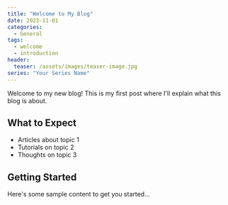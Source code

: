 ```yaml
---
title: "Welcome to My Blog"
date: 2023-11-01
categories:
  - General
tags:
  - welcome
  - introduction
header:
  teaser: /assets/images/teaser-image.jpg
series: "Your Series Name"
---
```


Welcome to my new blog! This is my first post where I'll explain what this blog is about.

## What to Expect

- Articles about topic 1
- Tutorials on topic 2
- Thoughts on topic 3

## Getting Started

Here's some sample content to get you started...
